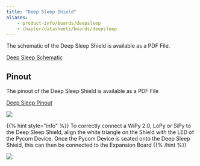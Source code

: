 ```yaml
---
title: "Deep Sleep Shield"
aliases:
    - product-info/boards/deepsleep
    - chapter/datasheets/boards/deepsleep
---
```


The schematic of the Deep Sleep Shield is available as a PDF File.

<a href="/gitbook/assets/deepsleep-schematic.pdf" target="_blank"> Deep Sleep Schematic </a>

## Pinout

The pinout of the Deep Sleep Shield is available as a PDF File

<a href="/gitbook/assets/deepsleep-pinout.pdf" target="_blank"> Deep Sleep Pinout </a>


![](/gitbook/assets/deepsleep-pinout%20%281%29.png)

{{% hint style="info" %}}
To correctly connect a WiPy 2.0, LoPy or SiPy to the Deep Sleep Shield, align the white triangle on the Shield with the LED of the Pycom Device. Once the Pycom Device is seated onto the Deep Sleep Shield, this can then be connected to the Expansion Board
{{% /hint %}}

![](/gitbook/assets/deepsleep-image-1.jpg)

